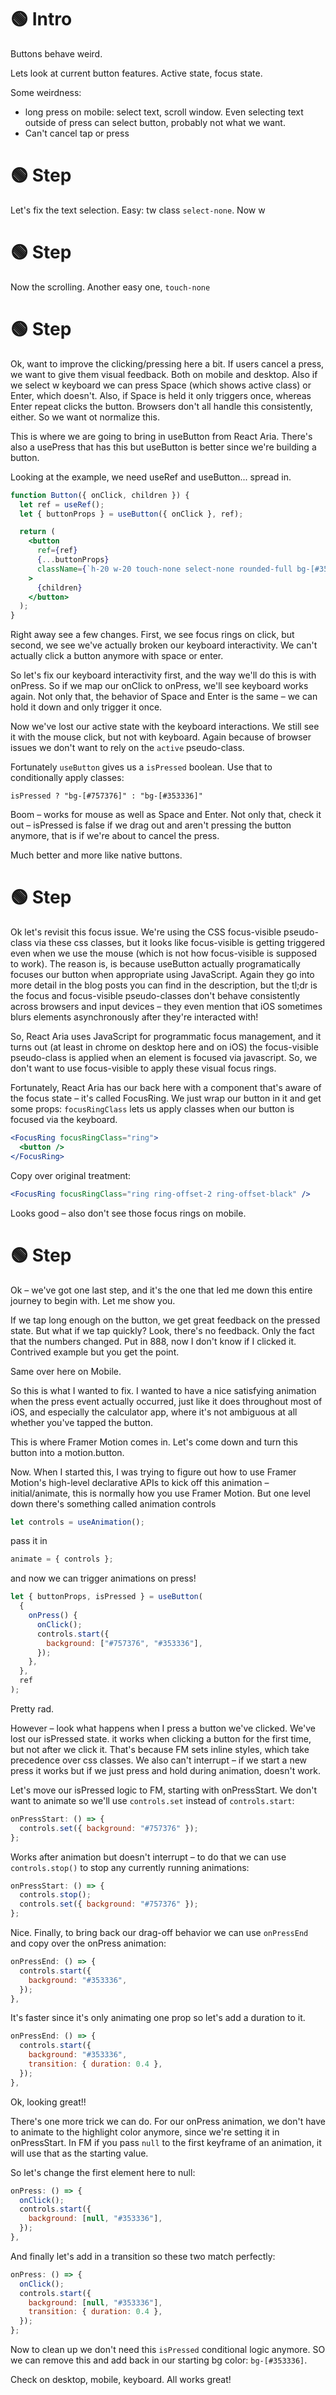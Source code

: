 # 🟢 Intro

Buttons behave weird.

Lets look at current button features. Active state, focus state.

Some weirdness:

- long press on mobile: select text, scroll window. Even selecting text outside of press can select button, probably not what we want.
- Can't cancel tap or press

# 🟢 Step

Let's fix the text selection. Easy: tw class `select-none`. Now w

# 🟢 Step

Now the scrolling. Another easy one, `touch-none`

# 🟢 Step

Ok, want to improve the clicking/pressing here a bit. If users cancel a press, we want to give them visual feedback. Both on mobile and desktop. Also if we select w keyboard we can press Space (which shows active class) or Enter, which doesn't. Also, if Space is held it only triggers once, whereas Enter repeat clicks the button. Browsers don't all handle this consistently, either. So we want ot normalize this.

This is where we are going to bring in useButton from React Aria. There's also a usePress that has this but useButton is better since we're building a button.

Looking at the example, we need useRef and useButton... spread in.

```jsx
function Button({ onClick, children }) {
  let ref = useRef();
  let { buttonProps } = useButton({ onClick }, ref);

  return (
    <button
      ref={ref}
      {...buttonProps}
      className={`h-20 w-20 touch-none select-none rounded-full bg-[#353336] text-[40px] text-white focus:outline-none focus-visible:ring focus-visible:ring-offset-2 focus-visible:ring-offset-black active:bg-[#757376]`}
    >
      {children}
    </button>
  );
}
```

Right away see a few changes. First, we see focus rings on click, but second, we see we've actually broken our keyboard interactivity. We can't actually click a button anymore with space or enter.

So let's fix our keyboard interactivity first, and the way we'll do this is with onPress. So if we map our onClick to onPress, we'll see keyboard works again. Not only that, the behavior of Space and Enter is the same – we can hold it down and only trigger it once.

Now we've lost our active state with the keyboard interactions. We still see it with the mouse click, but not with keyboard. Again because of browser issues we don't want to rely on the `active` pseudo-class.

Fortunately `useButton` gives us a `isPressed` boolean. Use that to conditionally apply classes:

```
isPressed ? "bg-[#757376]" : "bg-[#353336]"
```

Boom – works for mouse as well as Space and Enter. Not only that, check it out – isPressed is false if we drag out and aren't pressing the button anymore, that is if we're about to cancel the press.

Much better and more like native buttons.

# 🟢 Step

Ok let's revisit this focus issue. We're using the CSS focus-visible pseudo-class via these css classes, but it looks like focus-visible is getting triggered even when we use the mouse (which is not how focus-visible is supposed to work). The reason is, is because useButton actually programatically focuses our button when appropriate using JavaScript. Again they go into more detail in the blog posts you can find in the description, but the tl;dr is the focus and focus-visible pseudo-classes don't behave consistently across browsers and input devices – they even mention that iOS sometimes blurs elements asynchronously after they're interacted with!

So, React Aria uses JavaScript for programmatic focus management, and it turns out (at least in chrome on desktop here and on iOS) the focus-visible pseudo-class is applied when an element is focused via javascript. So, we don't want to use focus-visible to apply these visual focus rings.

Fortunately, React Aria has our back here with a component that's aware of the focus state – it's called FocusRing. We just wrap our button in it and get some props: `focusRingClass` lets us apply classes when our button is focused via the keyboard.

```jsx
<FocusRing focusRingClass="ring">
  <button />
</FocusRing>
```

Copy over original treatment:

```jsx
<FocusRing focusRingClass="ring ring-offset-2 ring-offset-black" />
```

Looks good – also don't see those focus rings on mobile.

# 🟢 Step

Ok – we've got one last step, and it's the one that led me down this entire journey to begin with. Let me show you.

If we tap long enough on the button, we get great feedback on the pressed state. But what if we tap quickly? Look, there's no feedback. Only the fact that the numbers changed. Put in 888, now I don't know if I clicked it. Contrived example but you get the point.

Same over here on Mobile.

So this is what I wanted to fix. I wanted to have a nice satisfying animation when the press event actually occurred, just like it does throughout most of iOS, and especially the calculator app, where it's not ambiguous at all whether you've tapped the button.

This is where Framer Motion comes in. Let's come down and turn this button into a motion.button.

Now. When I started this, I was trying to figure out how to use Framer Motion's high-level declarative APIs to kick off this animation – initial/animate, this is normally how you use Framer Motion. But one level down there's something called animation controls

```js
let controls = useAnimation();
```

pass it in

```jsx
animate = { controls };
```

and now we can trigger animations on press!

```js
let { buttonProps, isPressed } = useButton(
  {
    onPress() {
      onClick();
      controls.start({
        background: ["#757376", "#353336"],
      });
    },
  },
  ref
);
```

Pretty rad.

However – look what happens when I press a button we've clicked. We've lost our isPressed state. it works when clicking a button for the first time, but not after we click it. That's because FM sets inline styles, which take precedence over css classes. We also can't interrupt – if we start a new press it works but if we just press and hold during animation, doesn't work.

Let's move our isPressed logic to FM, starting with onPressStart. We don't want to animate so we'll use `controls.set` instead of `controls.start`:

```js
onPressStart: () => {
  controls.set({ background: "#757376" });
};
```

Works after animation but doesn't interrupt – to do that we can use `controls.stop()` to stop any currently running animations:

```js
onPressStart: () => {
  controls.stop();
  controls.set({ background: "#757376" });
};
```

Nice. Finally, to bring back our drag-off behavior we can use `onPressEnd` and copy over the onPress animation:

```jsx
onPressEnd: () => {
  controls.start({
    background: "#353336",
  });
},
```

It's faster since it's only animating one prop so let's add a duration to it.

```jsx
onPressEnd: () => {
  controls.start({
    background: "#353336",
    transition: { duration: 0.4 },
  });
},
```

Ok, looking great!!

There's one more trick we can do. For our onPress animation, we don't have to animate to the highlight color anymore, since we're setting it in onPressStart. In FM if you pass `null` to the first keyframe of an animation, it will use that as the starting value.

So let's change the first element here to null:

```js
onPress: () => {
  onClick();
  controls.start({
    background: [null, "#353336"],
  });
},
```

And finally let's add in a transition so these two match perfectly:

```jsx
onPress: () => {
  onClick();
  controls.start({
    background: [null, "#353336"],
    transition: { duration: 0.4 },
  });
};
```

Now to clean up we don't need this `isPressed` conditional logic anymore. SO we can remove this and add back in our starting bg color: `bg-[#353336]`.

Check on desktop, mobile, keyboard. All works great!
